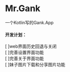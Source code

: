 # Mr.Gank
一个Kotlin写的Gank.App

#### 开发计划：
[ ]web界面历史回退与关闭   
[ ]完善设置界面功能   
[ ]完善关于界面功能  
[ ]妹子图片下载和分享图片功能



